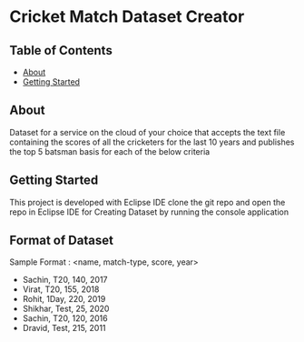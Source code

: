 # Cricket Match Dataset Creator

## Table of Contents

- [About](#about)
- [Getting Started](#getting_started)

## About <a name = "about"></a>

Dataset for a service on the cloud of your choice that accepts the text file containing the scores of all the cricketers for the last 10 years and
publishes the top 5 batsman basis for each of the below criteria

## Getting Started <a name = "getting_started"></a>

This project is developed with Eclipse IDE
clone the git repo and open the repo in Eclipse IDE for Creating Dataset by running the console application

## Format of Dataset <a name = "dataset_format"></a>
Sample Format : 
<name, match-type, score, year>
- Sachin, T20, 140, 2017
- Virat, T20, 155, 2018
- Rohit, 1Day, 220, 2019
- Shikhar, Test, 25, 2020
- Sachin, T20, 120, 2016
- Dravid, Test, 215, 2011